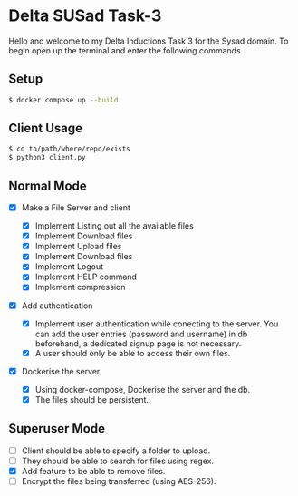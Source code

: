 # Delta SUSad Task-3

Hello and welcome to my Delta Inductions Task 3 for the Sysad domain.
To begin open up the terminal and enter the following commands

## Setup

```bash
$ docker compose up --build
```

## Client Usage
```bash
$ cd to/path/where/repo/exists
$ python3 client.py
```

## Normal Mode

- [X] Make a File Server and client
    - [X] Implement Listing out all the available files
    - [X] Implement Download files
    - [X] Implement Upload files
    - [X] Implement Download files
    - [X] Implement Logout 
    - [X] Implement HELP command
    - [X] Implement compression

- [X] Add authentication

    - [X] Implement user authentication while conecting to the server. You can add the user entries (password and username) in db beforehand, a dedicated signup page is not necessary.
    - [X] A user should only be able to access their own files.

- [X] Dockerise the server
    - [X] Using docker-compose, Dockerise the server and the db.
    - [X] The files should be persistent.

## Superuser Mode

- [ ] Client should be able to specify a folder to upload.
- [ ] They should be able to search for files using regex.
- [X] Add feature to be able to remove files.
- [ ] Encrypt the files being transferred (using AES-256).